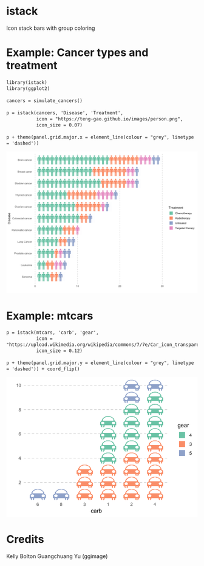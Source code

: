# istack
Icon stack bars with group coloring

# Example: Cancer types and treatment
```
library(istack)
library(ggplot2)

cancers = simulate_cancers()

p = istack(cancers, 'Disease', 'Treatment', 
           icon = "https://teng-gao.github.io/images/person.png",
           icon_size = 0.07)

p + theme(panel.grid.major.x = element_line(colour = "grey", linetype = 'dashed')) 
```
![Alt text](cancers.png?raw=true "")


# Example: mtcars
```
p = istack(mtcars, 'carb', 'gear', 
           icon = "https://upload.wikimedia.org/wikipedia/commons/7/7e/Car_icon_transparent.png",
           icon_size = 0.12)

p + theme(panel.grid.major.y = element_line(colour = "grey", linetype = 'dashed')) + coord_flip()
```
![Alt text](mtcars.png?raw=true "")

# Credits
Kelly Bolton
Guangchuang Yu (ggimage)


